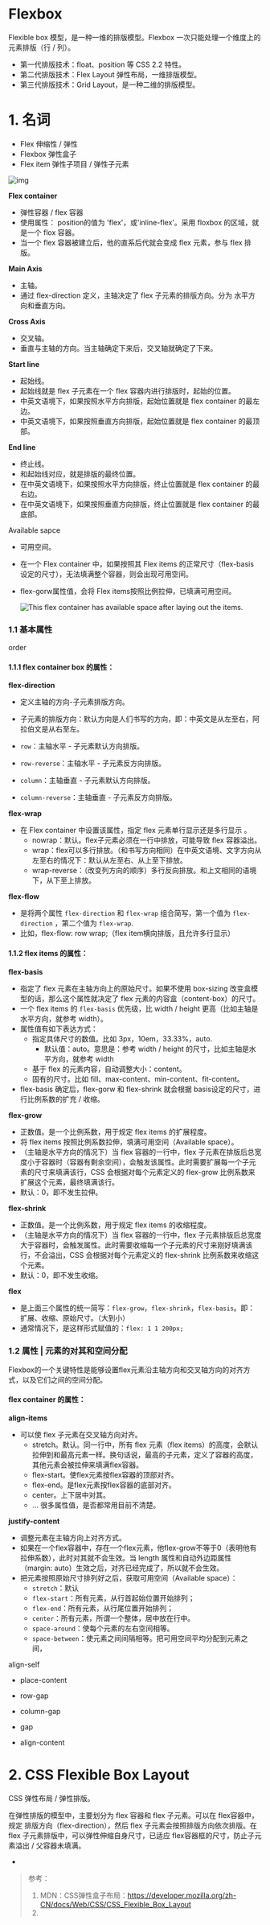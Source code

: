 # Flexbox

Flexible box 模型，是一种一维的排版模型。Flexbox 一次只能处理一个维度上的元素排版（行 / 列）。

- 第一代排版技术：float、position 等 CSS 2.2 特性。
- 第二代排版技术：Flex Layout 弹性布局，一维排版模型。
- 第三代排版技术：Grid Layout，是一种二维的排版模型。

# 1. 名词

- Flex 伸缩性 / 弹性
- Flexbox 弹性盒子
- Flex item 弹性子项目 / 弹性子元素

![img](source/flex-direction-terms.svg)

**Flex container**

- 弹性容器 / flex 容器
- 使用属性： position的值为 'flex'，或'inline-flex'。采用 floxbox 的区域，就是一个 flox 容器。
- 当一个 flex 容器被建立后，他的直系后代就会变成 flex 元素，参与 flex 排版。

**Main Axis**

- 主轴。
- 通过 flex-direction 定义，主轴决定了 flex 子元素的排版方向。分为 水平方向和垂直方向。

**Cross Axis** 

- 交叉轴。
- 垂直与主轴的方向。当主轴确定下来后，交叉轴就确定了下来。

**Start line**

- 起始线。
- 起始线就是 flex 子元素在一个 flex 容器内进行排版时，起始的位置。
- 中英文语境下，如果按照水平方向排版，起始位置就是 flex container 的最左边。
- 中英文语境下，如果按照垂直方向排版，起始位置就是 flex container 的最顶部。

**End line**

- 终止线。
- 和起始线对应，就是排版的最终位置。
- 在中英文语境下，如果按照水平方向排版，终止位置就是 flex container 的最右边。
- 在中英文语境下，如果按照垂直方向排版，终止位置就是 flex container 的最底部。

Available sapce

- 可用空间。

- 在一个 Flex container 中，如果按照其 Flex items 的正常尺寸（flex-basis 设定的尺寸），无法填满整个容器，则会出现可用空间。

- flex-gorw属性值，会将 Flex items按照比例拉伸，已填满可用空间。

  ![This flex container has available space after laying out the items.](source/Basics7.png)

### 1.1  基本属性

order



#### 1.1.1 flex container box 的属性：

**flex-direction**

- 定义主轴的方向-子元素排版方向。
- 子元素的排版方向：默认方向是人们书写的方向，即：中英文是从左至右，阿拉伯文是从右至左。

- `row`：主轴水平 - 子元素默认方向排版。
- `row-reverse`：主轴水平 - 子元素反方向排版。
- `column`：主轴垂直 - 子元素默认方向排版。
- `column-reverse`：主轴垂直 - 子元素反方向排版。

**flex-wrap**

- 在 Flex container 中设置该属性，指定 flex 元素单行显示还是多行显示 。
  - nowrap：默认。flex子元素必须在一行中排放，可能导致 flex 容器溢出。
  - wrap：flex可以多行排放。（和书写方向相同）在中英文语境、文字方向从左至右的情况下：默认从左至右、从上至下排放。
  - wrap-reverse：（改变列方向的顺序）多行反向排放。和上文相同的语境下，从下至上排放。

**flex-flow**

- 是将两个属性 `flex-direction` 和 `flex-wrap` 组合简写，第一个值为 `flex-direction` ，第二个值为 `flex-wrap`.
- 比如，flex-flow: row wrap;（flex item横向排版，且允许多行显示）

#### 1.1.2 flex items 的属性：

**flex-basis**

- 指定了 flex 元素在主轴方向上的原始尺寸。如果不使用 box-sizing 改变盒模型的话，那么这个属性就决定了 flex 元素的内容盒（content-box）的尺寸。
- 一个 flex items 的 `flex-basis` 优先级，比 width / height 更高（比如主轴是水平方向，就参考 width）。 
- 属性值有如下表达方式：
  - 指定具体尺寸的数值。比如 3px，10em，33.33%，auto.
    - 默认值：auto。意思是：参考 width / height 的尺寸，比如主轴是水平方向，就参考 width
  - 基于 flex 的元素内容，自动调整大小：content。
  - 固有的尺寸。比如 fill、max-content、min-content、fit-content。
- flex-basis 确定后，flex-gorw 和 flex-shrink 就会根据 basis设定的尺寸，进行比例系数的扩充 / 收缩。

**flex-grow**

- 正数值。是一个比例系数，用于规定 flex items 的扩展程度。
- 将 flex items 按照比例系数拉伸，填满可用空间（Available space）。
- （主轴是水平方向的情况下）当 flex 容器的一行中，flex 子元素在排版后总宽度小于容器时（容器有剩余空间），会触发该属性。此时需要扩展每一个子元素的尺寸来填满该行，CSS 会根据对每个元素定义的 flex-grow 比例系数来扩展这个元素，最终填满该行。
- 默认：0，即不发生拉伸。

**flex-shrink**

- 正数值。是一个比例系数，用于规定 flex items 的收缩程度。
- （主轴是水平方向的情况下）当 flex 容器的一行中，flex 子元素排版后总宽度大于容器时，会触发属性。此时需要收缩每一个子元素的尺寸来刚好填满该行，不会溢出，CSS 会根据对每个元素定义的 flex-shrink 比例系数来收缩这个元素。
- 默认：0，即不发生收缩。

**flex**

- 是上面三个属性的统一简写：`flex-grow`，`flex-shrink`，`flex-basis`。即：扩展、收缩、原始尺寸。（大到小）
- 通常情况下，是这样形式赋值的：`flex: 1 1 200px;`

### 1.2  属性 | 元素的对其和空间分配 

Flexbox的一个关键特性是能够设置flex元素沿主轴方向和交叉轴方向的对齐方式，以及它们之间的空间分配。



#### flex container 的属性：

**align-items**

- 可以使 flex 子元素在交叉轴方向对齐。
  - stretch。默认。同一行中，所有 flex 元素（flex items）的高度，会默认拉伸到和最高元素一样。换句话说，最高的子元素，定义了容器的高度，其他元素会被拉伸来填满flex容器。
  - flex-start。使flex元素按flex容器的顶部对齐。
  - flex-end。是flex元素按flex容器的底部对齐。
  - center。上下居中对其。
  - ... 很多属性值，是否都常用目前不清楚。

**justify-content**

- 调整元素在主轴方向上对齐方式。
- 如果在一个flex容器中，存在一个flex元素，他flex-grow不等于0（表明他有拉伸系数），此时对其就不会生效。当 length 属性和自动外边距属性（margin: auto）生效之后，对齐已经完成了，所以就不会生效。
- 把元素按照原始尺寸排列好之后，获取可用空间（Available space）：
  - `stretch`：默认
  - `flex-start`：所有元素，从行首起始位置开始排列；
  - `flex-end`：所有元素，从行尾位置开始排列；
  - `center`：所有元素，所谓一个整体，居中放在行中。
  - `space-around`：使每个元素的左右空间相等。
  - `space-between`：使元素之间间隔相等。把可用空间平均分配到元素之间，

align-self

- place-content
- row-gap
- column-gap
- gap

- align-content



 # 2.  CSS  Flexible Box Layout

CSS 弹性布局 / 弹性排版。

在弹性排版的模型中，主要划分为 flex 容器和 flex 子元素。可以在 flex容器中，规定 排版方向（flex-direction），然后 flex 子元素会按照排版方向依次排版。在 flex 子元素排版中，可以弹性伸缩自身尺寸，已适应 flex容器框的尺寸，防止子元素溢出 / 父容器未填满。

- 

> 参考：
>
> 1. MDN：CSS弹性盒子布局：https://developer.mozilla.org/zh-CN/docs/Web/CSS/CSS_Flexible_Box_Layout
> 2. 





























































